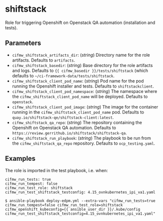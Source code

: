 # shiftstack
Role for triggering Openshift on Openstack QA automation (installation and tests).

## Parameters
* `cifmw_shiftstack_artifacts_dir`: (*string*) Directory name for the role artifacts. Defaults to `artifacts`.
* `cifmw_shiftstack_basedir`: (*string*) Base directory for the role artifacts and logs. Defaults to `{{ cifmw_basedir }}/tests/shiftstack` (which defaults to `~/ci-framework-data/tests/shiftstack`.
* `cifmw_shiftstack_client_pod_name`: (*string*) Pod name for the pod running the Openshift installer and tests. Defaults to `shiftstackclient`.
* `cifmw_shiftstack_client_pod_namespace`: (*string*) The namespace where the `cifmw_shiftstack_client_pod_name` will be deployed. Defaults to `openstack`.
* `cifmw_shiftstack_client_pod_image`: (*string*) The image for the container running in the `cifmw_shiftstack_client_pod_name` pod. Defaults to `quay.io/shiftstack-qe/shiftstack-client:latest`.
* `cifmw_shiftstack_qa_repo`: (*string*) The repository containing the Openshift on Openstack QA automation. Defaults to `https://review.gerrithub.io/shiftstack/shiftstack-qa`.
* `cifmw_shiftstack_run_playbook`: (*string*) The playbook to be run from the `cifmw_shiftstack_qa_repo` repository. Defaults to `ocp_testing.yaml`.

## Examples
The role is imported in the test playbook, i.e. when:
```
cifmw_run_tests: true
cifmw_run_tempest: false
cifmw_run_test_role: shiftstack
cifmw_run_test_shiftstack_testconfig: 4.15_ovnkubernetes_ipi_va1.yaml

$ ansible-playbook deploy-edpm.yml --extra-vars "cifmw_run_tests=true cifmw_run_tempest=false cifmw_run_test_role=shiftstack cifmw_openshift_kubeconfig={{ ansible_user_dir }}/.kube/config cifmw_run_test_shiftstack_testconfig=4.15_ovnkubernetes_ipi_va1.yaml"
```
